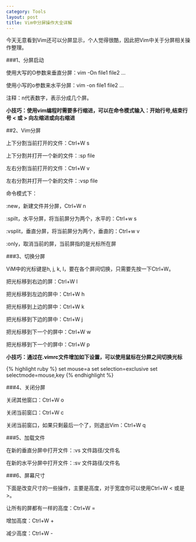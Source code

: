 ```yaml
---
category: Tools
layout: post
title: Vim中分屏操作大全详解
---
```


今天无意看到Vim还可以分屏显示，个人觉得很酷，因此把Vim中关于分屏相关操作整理。

###1、分屏启动

使用大写的O参数来垂直分屏：vim -On file1 file2 ...

使用小写的o参数来水平分屏：vim -on file1 file2 ...

注释：n代表数字，表示分成几个屏。

**小技巧：使用vim编程时需要多行缩进，可以在命令模式输入：开始行号,结束行号 < 或 > 向左缩进或向右缩进**

##2、Vim分屏

上下分割当前打开的文件：Ctrl+W s

上下分割并打开一个新的文件：:sp file

左右分割当前打开的文件：Ctrl+W v

左右分割并打开一个新的文件：:vsp file

命令模式下：

:new，新建文件并分屏，Ctrl+W n

:spilt，水平分屏，将当前屏分为两个，水平的：Ctrl+w s

:vsplit，垂直分屏，将当前屏分为两个，垂直的：Ctrl+w v

:only，取消当前的屏，当前屏指的是光标所在屏


###3、切换分屏

ViM中的光标键是h, j, k, l，要在各个屏间切换，只需要先按一下Ctrl+W。

把光标移到右边的屏：Ctrl+W l

把光标移到左边的屏中：Ctrl+W h

把光标移到上边的屏中：Ctrl+W k

把光标移到下边的屏中：Ctrl+W j

把光标移到下一个的屏中：Ctrl+W w

把光标移到下一个的屏中：Ctrl+W p

**小技巧：通过在.vimrc文件增加如下设置，可以使用鼠标在分屏之间切换光标**

{% highlight ruby %}
     set mouse=a
     set selection=exclusive
	 set selectmode=mouse,key
{% endhighlight %}

###4、关闭分屏 

关闭其他窗口：Ctrl+W  o

关闭当前窗口：Ctrl+W c

关闭当前窗口，如果只剩最后一个了，则退出Vim：Ctrl+W q

###5、加载文件

在新的垂直分屏中打开文件：:vs 文件路径/文件名

在新的水平分屏中打开文件：:sv 文件路径/文件名

###6、屏幕尺寸

下面是改变尺寸的一些操作，主要是高度，对于宽度你可以使用Ctrl+W < 或是 >。

让所有的屏都有一样的高度：Ctrl+W =

增加高度：Ctrl+W +

减少高度：Ctrl+W -













